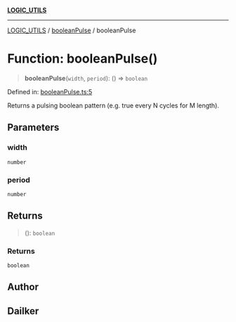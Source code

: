 [**LOGIC_UTILS**](../../README.md)

***

[LOGIC_UTILS](../../README.md) / [booleanPulse](../README.md) / booleanPulse

# Function: booleanPulse()

> **booleanPulse**(`width`, `period`): () => `boolean`

Defined in: [booleanPulse.ts:5](https://github.com/dailker/everyutil/blob/fee6e9b8a6704ceb47f5b1ba754e0cca6cabc7c0/src/logic/booleanPulse.ts#L5)

Returns a pulsing boolean pattern (e.g. true every N cycles for M length).

## Parameters

### width

`number`

### period

`number`

## Returns

> (): `boolean`

### Returns

`boolean`

## Author

## Dailker
